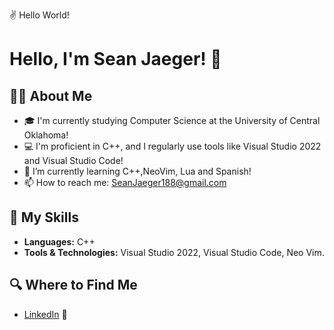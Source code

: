 ✌ Hello World!

# Hello, I'm Sean Jaeger! 👋

## 👨‍💻 About Me
- 🎓 I'm currently studying Computer Science at the University of Central Oklahoma!
- 💻 I'm proficient in C++, and I regularly use tools like Visual Studio 2022 and Visual Studio Code!
- 🌱 I’m currently learning C++,NeoVim, Lua and Spanish!
- 📫 How to reach me: SeanJaeger188@gmail.com

## 🚀 My Skills
- **Languages:** C++
- **Tools & Technologies:** Visual Studio 2022, Visual Studio Code, Neo Vim.

## 🔍 Where to Find Me
- [LinkedIn](https://www.linkedin.com/in/sean-jaeger-a6825022a/) 🏢
